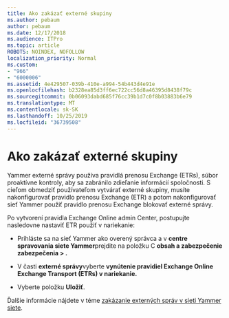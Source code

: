 ```yaml
---
title: Ako zakázať externé skupiny
ms.author: pebaum
author: pebaum
ms.date: 12/17/2018
ms.audience: ITPro
ms.topic: article
ROBOTS: NOINDEX, NOFOLLOW
localization_priority: Normal
ms.custom:
- "966"
- "6000006"
ms.assetid: 4e429507-039b-410e-a994-54b443d4e91e
ms.openlocfilehash: b2328ea85d3ff6ec722cc56d8a46395d8438f79c
ms.sourcegitcommit: 0b06093dabd685f76cc39b1d7c0f8b03883b6e79
ms.translationtype: MT
ms.contentlocale: sk-SK
ms.lasthandoff: 10/25/2019
ms.locfileid: "36739508"
---
```

# <a name="how-to-disable-external-groups"></a>Ako zakázať externé skupiny

Yammer externé správy používa pravidlá prenosu Exchange (ETRs), súbor proaktívne kontroly, aby sa zabránilo zdieľanie informácií spoločnosti. S cieľom obmedziť používateľom vytvárať externé skupiny, musíte nakonfigurovať pravidlo prenosu Exchange (ETR) a potom nakonfigurovať sieť Yammer použiť pravidlo prenosu Exchange blokovať externé správy.
  
Po vytvorení pravidla Exchange Online admin Center, postupujte nasledovne nastaviť ETR použiť v nariekanie:
  
- Prihláste sa na sieť Yammer ako overený správca a v **centre spravovania siete Yammer**prejdite na položku C **obsah a zabezpečenie zabezpečenia \> .**

- V časti **externé správy**vyberte **vynútenie pravidiel Exchange Online Exchange Transport (ETRs) v nariekanie.**

- Vyberte položku **Uložiť**.

Ďalšie informácie nájdete v téme [zakázanie externých správ v sieti Yammer siete](https://docs.microsoft.com/yammer/work-with-external-users/disable-external-messaging).
  